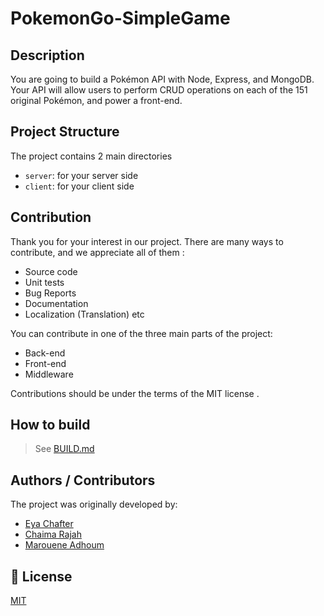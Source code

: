 # PokemonGo-SimpleGame

## Description 

You are going to build a Pokémon  API with Node, Express, and MongoDB. Your API will allow users to perform CRUD operations on each of the 151 original Pokémon, and power a front-end.

## Project Structure

The project contains 2 main directories

- `server`: for your server side
- `client`: for your client side 

## Contribution 
Thank you for your interest in our project. There are many ways to contribute, and we appreciate all of them :

 - Source code
 - Unit tests
 - Bug Reports
 - Documentation
 - Localization (Translation)
   etc

You can contribute in one of the three main parts of the project: 
- Back-end
- Front-end
- Middleware

Contributions should be under the terms of the MIT license <LICENSE>.

## How to build

> See [BUILD.md](BUILD.md)

## Authors / Contributors

The project was originally developed by:
- [Eya Chafter](https://github.com/eya26)
- [Chaima Rajah](https://github.com/chaimarajah)
- [Marouene Adhoum](https://github.com/MaroueneA)


## 📝 License
[MIT](https://github.com/eya26/PokemonGo-SimpleGame/blob/main/poke-mongo/LICENSE)


